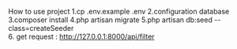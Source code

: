 How to use project
1.cp .env.example .env
2.configuration database 
3.composer install 
4.php artisan migrate 
5.php artisan db:seed --class=createSeeder   
6. get request : http://127.0.0.1:8000/api/filter


